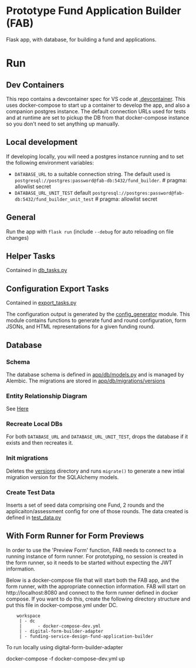 # Prototype Fund Application Builder (FAB)
Flask app, with database, for building a fund and applications.

# Run
## Dev Containers
This repo contains a devcontainer spec for VS code at [.devcontainer](.devcontainer/python-container/devcontainer.json). This uses docker-compose to start up a container to develop the app, and also a companion postgres instance. The default connection URLs used for tests and at runtime are set to pickup the DB from that docker-compose instance so you don't need to set anything up manually.

## Local development
If developing locally, you will need a postgres instance running and to set the following environment variables:
 - `DATABASE_URL` to a suitable connection string. The default used is
 `postgresql://postgres:password@fab-db:5432/fund_builder`.   # pragma: allowlist secret
 - `DATABASE_URL_UNIT_TEST` default
 `postgresql://postgres:password@fab-db:5432/fund_builder_unit_test`  # pragma: allowlist secret

## General
Run the app with `flask run` (include `--debug` for auto reloading on file changes)

## Helper Tasks
Contained in [db_tasks.py](./tasks/db_tasks.py)

## Configuration Export Tasks
Contained in [export_tasks.py](./tasks/export_tasks.py)

The configuration output is generated by the [config_generator](./app/export_config/README.md) module. This module contains functions to generate fund and round configuration, form JSONs, and HTML representations for a given funding round.

## Database
### Schema
The database schema is defined in [app/db/models.py](./app/db/models.py) and is managed by Alembic. The migrations are stored in [app/db/migrations/versions](./app/db/migrations/versions/)

### Entity Relationship Diagram
See [Here](./app/db/database_ERD_9-8-24.png)

### Recreate Local DBs
For both `DATABASE_URL` and `DATABASE_URL_UNIT_TEST`, drops the database if it exists and then recreates it.

### Init migrations
Deletes the [versions](./app/db/migrations/versions/) directory and runs `migrate()` to generate a new intial migration version for the SQLAlchemy models.

### Create Test Data
Inserts a set of seed data comprising one Fund, 2 rounds and the applicaiton/assessment config for one of those rounds. The data created is defined in [test_data.py](./tasks/test_data.py)

## With Form Runner for Form Previews
In order to use the 'Preview Form' function, FAB needs to connect to a running instance of form runner. For prototyping, no session is created in the form runner, so it needs to be started without expecting the JWT information.

Below is a docker-compose file that will start both the FAB app, and the form runner, with the appropriate connection information. FAB will start on http://localhost:8080 and connect to the form runner defined in docker compose. If you want to do this, create the following directory structure and put this file in docker-compose.yml under DC.


```
    workspace
     | - dc
     |      - docker-compose-dev.yml
     | - digital-form-builder-adapter
     | - funding-service-design-fund-application-builder
```
To run locally using digital-form-builder-adapter 

docker-compose -f docker-compose-dev.yml up

```
